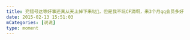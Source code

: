 ```yaml
---
title: 充错号这等好事还真从天上掉下来哒🧐，但是我不玩CF滴啊，来3个月qq会员多好
date: 2015-02-13 15:51:03
mCategories: [说说]
type: moment
---
```


<div id="pics-20150213155103"></div>

<script src="/lib/moment/pics.js"></script>
<script>
var data = [
    {"link": "2015-02-13_000000.jpeg", "type": "shuoshuo"}
];
picsRender(data, "pics-20150213155103");
</script>
